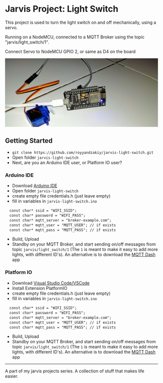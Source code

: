 # Jarvis Project: Light Switch

This project is used to turn the light switch on and off mechanically, using a servo.

Running on a NodeMCU, connected to a MQTT Broker using the topic "jarvis/light_switch/1".

Connect Servo to NodeMCU GPIO 2, or same as D4 on the board

![](docs/img.jpeg)

## Getting Started

- `git clone https://github.com/royyandzakiy/jarvis-light-switch.git`
- Open folder `jarvis-light-switch`
- Next, are you an Arduino IDE user, or Platform IO user?

### Arduino IDE

- Download [Arduino IDE](https://www.arduino.cc/en/software)
- Open folder `jarvis-light-switch`
- create empty file credentials.h (just leave empty)
- fill in variables in `jarvis-light-switch.ino`

```
  const char* ssid = "WIFI_SSID";
  const char* password = "WIFI_PASS";
  const char* mqtt_server = "broker-example.com";
  const char* mqtt_user = "MQTT_USER"; // if exists
  const char* mqtt_pass = "MQTT_PASS"; // if exists
```

- Build, Upload
- Standby on your MQTT Broker, and start sending on/off messages from topic `jarvis/light_switch/1` (The `1` is meant to make it easy to add more lights, with different ID's). An alternative is to download the [MQTT Dash](https://play.google.com/store/apps/details?id=net.routix.mqttdash&hl=en&gl=US) app

### Platform IO

- Download [Visual Studio Code/VSCode](https://code.visualstudio.com/download)
- Install Extension PlatformIO
- create empty file credentials.h (just leave empty)
- fill in variables in `jarvis-light-switch.ino`

```
  const char* ssid = "WIFI_SSID";
  const char* password = "WIFI_PASS";
  const char* mqtt_server = "broker-example.com";
  const char* mqtt_user = "MQTT_USER"; // if exists
  const char* mqtt_pass = "MQTT_PASS"; // if exists
```

- Build, Upload
- Standby on your MQTT Broker, and start sending on/off messages from topic `jarvis/light_switch/1` (The `1` is meant to make it easy to add more lights, with different ID's). An alternative is to download the [MQTT Dash](https://play.google.com/store/apps/details?id=net.routix.mqttdash&hl=en&gl=US) app

---

A part of my jarvis projects series. A collection of stuff that makes life easier.
